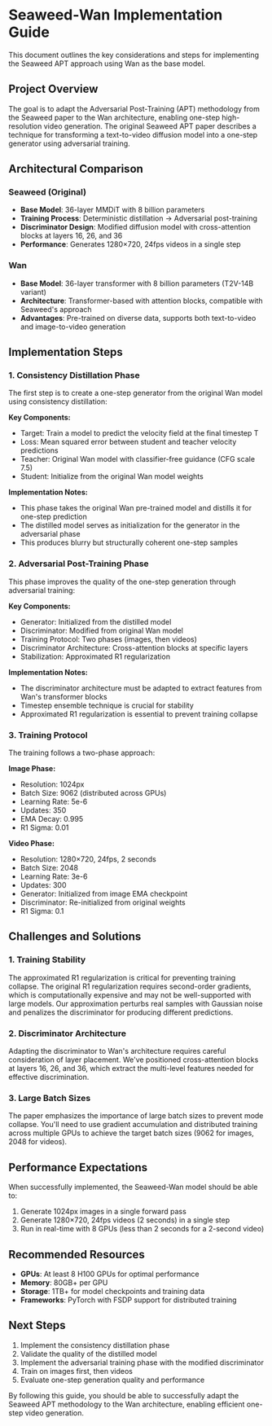 # Seaweed-Wan Implementation Guide

This document outlines the key considerations and steps for implementing the Seaweed APT approach using Wan as the base model.

## Project Overview

The goal is to adapt the Adversarial Post-Training (APT) methodology from the Seaweed paper to the Wan architecture, enabling one-step high-resolution video generation. The original Seaweed APT paper describes a technique for transforming a text-to-video diffusion model into a one-step generator using adversarial training.

## Architectural Comparison

### Seaweed (Original)
- **Base Model**: 36-layer MMDiT with 8 billion parameters
- **Training Process**: Deterministic distillation → Adversarial post-training
- **Discriminator Design**: Modified diffusion model with cross-attention blocks at layers 16, 26, and 36
- **Performance**: Generates 1280×720, 24fps videos in a single step

### Wan
- **Base Model**: 36-layer transformer with 8 billion parameters (T2V-14B variant)
- **Architecture**: Transformer-based with attention blocks, compatible with Seaweed's approach
- **Advantages**: Pre-trained on diverse data, supports both text-to-video and image-to-video generation

## Implementation Steps

### 1. Consistency Distillation Phase

The first step is to create a one-step generator from the original Wan model using consistency distillation:

**Key Components:**
- Target: Train a model to predict the velocity field at the final timestep T
- Loss: Mean squared error between student and teacher velocity predictions
- Teacher: Original Wan model with classifier-free guidance (CFG scale 7.5)
- Student: Initialize from the original Wan model weights

**Implementation Notes:**
- This phase takes the original Wan pre-trained model and distills it for one-step prediction
- The distilled model serves as initialization for the generator in the adversarial phase
- This produces blurry but structurally coherent one-step samples

### 2. Adversarial Post-Training Phase

This phase improves the quality of the one-step generation through adversarial training:

**Key Components:**
- Generator: Initialized from the distilled model
- Discriminator: Modified from original Wan model
- Training Protocol: Two phases (images, then videos)
- Discriminator Architecture: Cross-attention blocks at specific layers
- Stabilization: Approximated R1 regularization

**Implementation Notes:**
- The discriminator architecture must be adapted to extract features from Wan's transformer blocks
- Timestep ensemble technique is crucial for stability
- Approximated R1 regularization is essential to prevent training collapse

### 3. Training Protocol

The training follows a two-phase approach:

**Image Phase:**
- Resolution: 1024px
- Batch Size: 9062 (distributed across GPUs)
- Learning Rate: 5e-6
- Updates: 350
- EMA Decay: 0.995
- R1 Sigma: 0.01

**Video Phase:**
- Resolution: 1280×720, 24fps, 2 seconds
- Batch Size: 2048
- Learning Rate: 3e-6
- Updates: 300
- Generator: Initialized from image EMA checkpoint
- Discriminator: Re-initialized from original weights
- R1 Sigma: 0.1

## Challenges and Solutions

### 1. Training Stability

The approximated R1 regularization is critical for preventing training collapse. The original R1 regularization requires second-order gradients, which is computationally expensive and may not be well-supported with large models. Our approximation perturbs real samples with Gaussian noise and penalizes the discriminator for producing different predictions.

### 2. Discriminator Architecture

Adapting the discriminator to Wan's architecture requires careful consideration of layer placement. We've positioned cross-attention blocks at layers 16, 26, and 36, which extract the multi-level features needed for effective discrimination.

### 3. Large Batch Sizes

The paper emphasizes the importance of large batch sizes to prevent mode collapse. You'll need to use gradient accumulation and distributed training across multiple GPUs to achieve the target batch sizes (9062 for images, 2048 for videos).

## Performance Expectations

When successfully implemented, the Seaweed-Wan model should be able to:

1. Generate 1024px images in a single forward pass
2. Generate 1280×720, 24fps videos (2 seconds) in a single step
3. Run in real-time with 8 GPUs (less than 2 seconds for a 2-second video)

## Recommended Resources

- **GPUs**: At least 8 H100 GPUs for optimal performance
- **Memory**: 80GB+ per GPU
- **Storage**: 1TB+ for model checkpoints and training data
- **Frameworks**: PyTorch with FSDP support for distributed training

## Next Steps

1. Implement the consistency distillation phase
2. Validate the quality of the distilled model
3. Implement the adversarial training phase with the modified discriminator
4. Train on images first, then videos
5. Evaluate one-step generation quality and performance

By following this guide, you should be able to successfully adapt the Seaweed APT methodology to the Wan architecture, enabling efficient one-step video generation.
